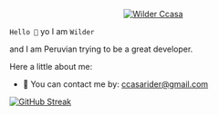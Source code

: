 <p align="center">
  <a href="https://github.com/Call4han"><img src="https://media2.giphy.com/media/RlwF2vFb4y7bDnWvcO/200w.webp?cid=ecf05e47c6e2rrnjs8p0f6zknddj4vdvrke7uwihue9osy0q&rid=200w.webp&ct=g" alt="Wilder Ccasa" /></a>
</p>


`Hello 👋`
yo I am `Wilder`

and I am Peruvian trying to be a great developer.






Here a little about me:
- 📝 You can contact me by: ccasarider@gmail.com


[![GitHub Streak](http://github-readme-streak-stats.herokuapp.com?user=Callahan&theme=dark&date_format=j%2Fn%5B%2FY%5D&background=201E1E&border=867815&stroke=E0E0E0&ring=268586&fire=DD401D&currStreakNum=ADDD8E&sideNums=76CBD5AA&currStreakLabel=6DBADD&sideLabels=6DBADD&dates=D0D0D0)](https://git.io/streak-stats)








